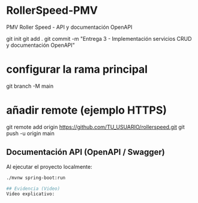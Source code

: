 # RollerSpeed-PMV
PMV Roller Speed - API y documentación OpenAPI

git init
git add .
git commit -m "Entrega 3 - Implementación servicios CRUD y documentación OpenAPI"
# configurar la rama principal
git branch -M main
# añadir remote (ejemplo HTTPS)
git remote add origin https://github.com/TU_USUARIO/rollerspeed.git
git push -u origin main

## Documentación API (OpenAPI / Swagger)

Al ejecutar el proyecto localmente:

```bash
./mvnw spring-boot:run

## Evidencia (Video)
Video explicativo: 
